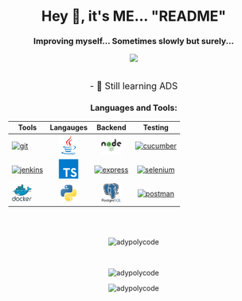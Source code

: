 <h1 align="center">Hey 👋, it's ME... "README"</h1>
<h3 align="center">Improving myself... Sometimes slowly but surely...</h3>

<div align="center">
  <img src="https://media4.giphy.com/media/1GEATImIxEXVR79Dhk/giphy.gif?cid=790b7611074fd411b1646c83da3a13bdc7b26da5680dca4d&rid=giphy.gif&ct=g" width="350"/>
</div>
<br>
<div align="center">
  <p style="font-size:18px" > - 📌 Still learning ADS </p>
</div>

<h3 align="center">Languages and Tools:</h3>

<div align="center">

|  Tools  | Langauges | Backend |  Testing  |
| ------- |:----------:|:--------:|:----------:|
| <a href="https://git-scm.com/" target="_blank" rel="noreferrer"> <img src="https://www.vectorlogo.zone/logos/git-scm/git-scm-icon.svg" alt="git" width="40" height="40"/> </a>  | <a href="https://www.java.com" target="_blank" rel="noreferrer"> <img src="https://raw.githubusercontent.com/devicons/devicon/master/icons/java/java-original.svg" alt="java" width="40" height="40"/> </a>   | <a href="https://nodejs.org" target="_blank" rel="noreferrer"> <img src="https://raw.githubusercontent.com/devicons/devicon/master/icons/nodejs/nodejs-original-wordmark.svg" alt="nodejs" width="40" height="40"/> </a>     | <a href="https://cucumber.io/" target="_blank" rel="noreferrer"> <img src="https://static1.smartbear.co/cucumber/media/images/logos/icons/cucumber-open-icon.svg" alt="cucumber" width="40" height="40"/> </a> |
| <a href="https://www.jenkins.io" target="_blank" rel="noreferrer"> <img src="https://www.vectorlogo.zone/logos/jenkins/jenkins-icon.svg" alt="jenkins" width="40" height="40"/> </a>  |  <a href="https://www.typescriptlang.org/" target="_blank" rel="noreferrer"> <img src="https://raw.githubusercontent.com/devicons/devicon/master/icons/typescript/typescript-original.svg" alt="typescript" width="40" height="40"/> </a>  | <a href="https://expressjs.com" target="_blank" rel="noreferrer"> <img src="https://vectorified.com/images/express-js-icon-20.png" alt="express" width="40" height="40"/> </a>  | <a href="https://www.selenium.dev" target="_blank" rel="noreferrer"> <img src="https://raw.githubusercontent.com/detain/svg-logos/780f25886640cef088af994181646db2f6b1a3f8/svg/selenium-logo.svg" alt="selenium" width="40" height="40"/> </a>   |
|     <a href="https://www.docker.com/" target="_blank" rel="noreferrer"> <img src="https://raw.githubusercontent.com/devicons/devicon/master/icons/docker/docker-original-wordmark.svg" alt="docker" width="40" height="40"/> </a>  |    <a href="https://www.python.org" target="_blank" rel="noreferrer"> <img src="https://raw.githubusercontent.com/devicons/devicon/master/icons/python/python-original.svg" alt="python" width="40" height="40"/> </a>   |   <a href="https://www.postgresql.org" target="_blank" rel="noreferrer"> <img src="https://raw.githubusercontent.com/devicons/devicon/master/icons/postgresql/postgresql-original-wordmark.svg" alt="postgresql" width="40" height="40"/> </a> | <a href="https://postman.com" target="_blank" rel="noreferrer"> <img src="https://www.vectorlogo.zone/logos/getpostman/getpostman-icon.svg" alt="postman" width="40" height="40"/> </a> |

</div>



<br>
<br>
<div align="center">
<p>
<img src="https://github-readme-stats.vercel.app/api/top-langs?username=adypolycode&theme=dark&show_icons=true&locale=en&layout=compact" alt="adypolycode" />
</p>
</div>

<div align="center">&nbsp;
<p>
<img src="https://github-readme-stats.vercel.app/api?username=adypolycode&theme=dark&show_icons=true&locale=en" alt="adypolycode" />
</p>
</div>

<div align="center">
<p>
<img src="https://github-readme-streak-stats.herokuapp.com/?user=adypolycode&theme=dark&" alt="adypolycode" />
</p>
</div>
